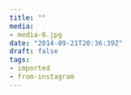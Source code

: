 ```yaml
---
title: ""
media:
- media-0.jpg
date: "2014-09-21T20:36:39Z"
draft: false
tags:
- imported
- from-instagram
---
```


